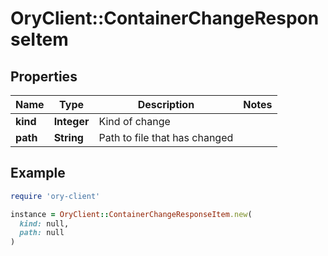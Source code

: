 # OryClient::ContainerChangeResponseItem

## Properties

| Name | Type | Description | Notes |
| ---- | ---- | ----------- | ----- |
| **kind** | **Integer** | Kind of change |  |
| **path** | **String** | Path to file that has changed |  |

## Example

```ruby
require 'ory-client'

instance = OryClient::ContainerChangeResponseItem.new(
  kind: null,
  path: null
)
```

